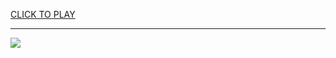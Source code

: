
<a href="https://premium76.site?title=gamehub_unblocked_games&ref=13M">CLICK TO PLAY</a></h3>
<hr>

<a href="https://premium76.site?title=gamehub_unblocked_games&ref=13M"><img src="https://clearcache.store/games.png"></a>



